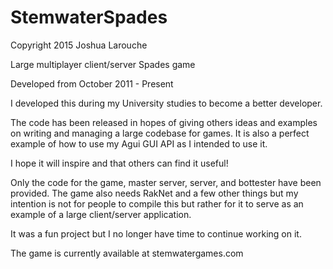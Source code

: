# StemwaterSpades
Copyright 2015 Joshua Larouche

Large multiplayer client/server Spades game

Developed from October 2011 - Present

I developed this during my University studies to become a better developer.

The code has been released in hopes of giving others ideas and examples on writing and managing a large codebase for games. It is also a perfect example of how to use my Agui GUI API as I intended to use it.

I hope it will inspire and that others can find it useful!

Only the code for the game, master server, server, and bottester have been provided. The game also needs RakNet and a few other things but my intention is not for people to compile this but rather for it to serve as an example of a large client/server application.

It was a fun project but I no longer have time to continue working on it.

The game is currently available at stemwatergames.com
